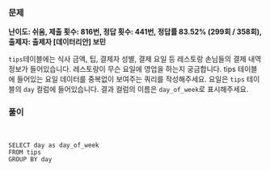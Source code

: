 ### 문제

**난이도: 쉬움, 제출 횟수: 816번, 정답 횟수: 441번, 정답률 83.52% (299회 / 358회), 출제자: 출제자 [데이터리안] 보민**



`tips`테이블에는 식사 금액, 팁, 결제자 성별, 결제 요일 등 레스토랑 손님들의 결제 내역 정보가 들어있습니다.
레스토랑이 무슨 요일에 영업을 하는지 궁금합니다. tips 테이블에 들어있는 요일 데이터를 중복없이 보여주는 쿼리를 작성해주세요. 요일은 `tips` 테이블의 `day` 컬럼에 들어있습니다. 
결과 컬럼의 이름은 `day_of_week`로 표시해주세요.


### 풀이
<br>

```
SELECT day as day_of_week
FROM tips 
GROUP BY day
```
